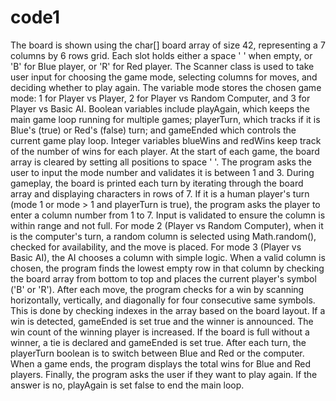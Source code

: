 # code1
The board is shown using the char[] board array of size 42, representing a 7 columns by 6 rows grid. Each slot holds either a space ' ' when empty, or 'B' for Blue player, or 'R' for Red player.
The Scanner class is used to take user input for choosing the game mode, selecting columns for moves, and deciding whether to play again.
The variable mode stores the chosen game mode: 1 for Player vs Player, 2 for Player vs Random Computer, and 3 for Player vs Basic AI.
Boolean variables include playAgain, which keeps the main game loop running for multiple games; playerTurn, which tracks if it is Blue's (true) or Red's (false) turn; and gameEnded which controls the current game play loop.
Integer variables blueWins and redWins keep track of the number of wins for each player.
At the start of each game, the board array is cleared by setting all positions to space ' '.
The program asks the user to input the mode number and validates it is between 1 and 3.
During gameplay, the board is printed each turn by iterating through the board array and displaying characters in rows of 7.
If it is a human player's turn (mode 1 or mode > 1 and playerTurn is true), the program asks the player to enter a column number from 1 to 7. Input is validated to ensure the column is within range and not full.
For mode 2 (Player vs Random Computer), when it is the computer's turn, a random column is selected using Math.random(), checked for availability, and the move is placed.
For mode 3 (Player vs Basic AI), the AI chooses a column with simple logic.
When a valid column is chosen, the program finds the lowest empty row in that column by checking the board array from bottom to top and places the current player's symbol ('B' or 'R').
After each move, the program checks for a win by scanning horizontally, vertically, and diagonally for four consecutive same symbols. This is done by checking indexes in the array based on the board layout.
If a win is detected, gameEnded is set true and the winner is announced. The win count of the winning player is increased.
If the board is full without a winner, a tie is declared and gameEnded is set true.
After each turn, the playerTurn boolean is to switch between Blue and Red or the computer.
When a game ends, the program displays the total wins for Blue and Red players.
Finally, the program asks the user if they want to play again. If the answer is no, playAgain is set false to end the main loop.

